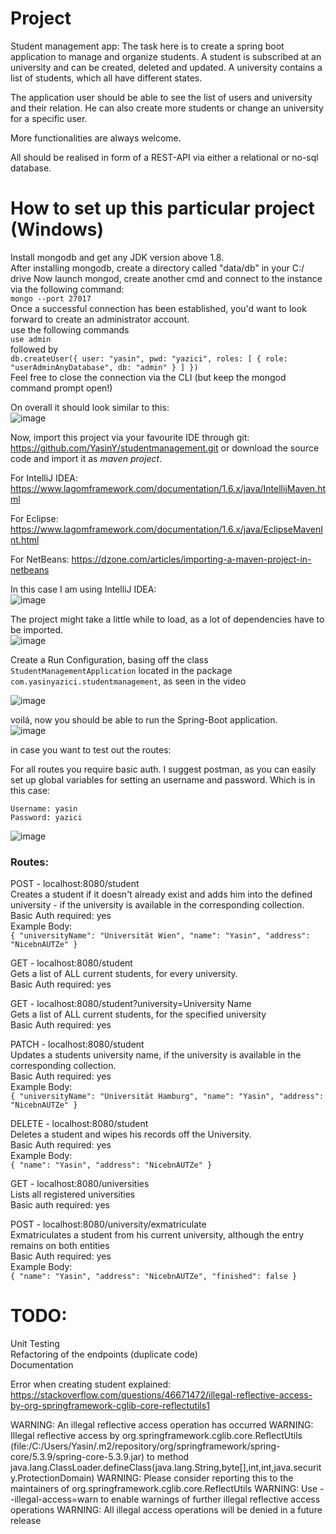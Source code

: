 # Project
Student management app:
The task here is to create a spring boot application to manage and organize students.
A student is subscribed at an university and can be created, deleted and updated.
A university contains a list of students, which all have different states.

The application user should be able to see the list of users and university and their relation.
He can also create more students or change an university for a specific user.

More functionalities are always welcome.

All should be realised in form of a REST-API via either a relational or no-sql database.


# How to set up this particular project (Windows)
Install mongodb and get any JDK version above 1.8.  
After installing mongodb, create a directory called "data/db" in your C:/ drive
Now launch mongod, create another cmd and connect to the instance via the following command:  
``mongo --port 27017``  
Once a successful connection has been established, you'd want to look forward to create an administrator
account.  
use the following commands  
``use admin``  
followed by  
``db.createUser({ user: "yasin", pwd: "yazici", roles: [ { role: "userAdminAnyDatabase", db: "admin" } ] })``  
Feel free to close the connection via the CLI (but keep the mongod command prompt open!)  

On overall it should look similar to this:  
![image](https://user-images.githubusercontent.com/10624021/131264788-8c9ac722-db72-4721-8cdb-8c2f435d0410.png)

Now, import this project via your favourite IDE through git: https://github.com/YasinY/studentmanagement.git
or download the source code and import it as *maven project*.

For IntelliJ IDEA: 
https://www.lagomframework.com/documentation/1.6.x/java/IntellijMaven.html

For Eclipse:
https://www.lagomframework.com/documentation/1.6.x/java/EclipseMavenInt.html

For NetBeans:
https://dzone.com/articles/importing-a-maven-project-in-netbeans

In this case I am using IntelliJ IDEA:  
![image](https://user-images.githubusercontent.com/10624021/131264904-9823bb93-88fe-43fb-8569-e9cd3085b7bd.png)

The project might take a little while to load, as a lot of dependencies have to be imported.  
![image](https://user-images.githubusercontent.com/10624021/131264932-e1d66b1f-d6af-4b85-9968-55c328a2b16f.png)


Create a Run Configuration, basing off the class ``StudentManagementApplication`` located in the package ``com.yasinyazici.studentmanagement``, as seen in the video
  
![image](https://user-images.githubusercontent.com/10624021/131264985-95a0ecb9-33d3-4bd3-b70f-e574c76df630.png)


voilá, now you should be able to run the Spring-Boot application.  
![image](https://user-images.githubusercontent.com/10624021/131265023-e4ff3d67-3431-4015-bfdd-c56f12548dca.png)

in case you want to test out the routes:

For all routes you require basic auth. I suggest postman, as you can easily set up global variables for setting an username and password.
Which is in this case:

``Username: yasin``  
``Password: yazici``
  
![image](https://user-images.githubusercontent.com/10624021/131265182-e79d5d8d-130f-4cb2-922f-f3c61a323f8a.png)


### Routes:  
POST - localhost:8080/student  
Creates a student if it doesn't already exist and adds him into the defined university - if the university is available in the corresponding collection.  
Basic Auth required: yes  
Example Body:  
`` {
    "universityName": "Universität Wien",
    "name": "Yasin",
    "address": "NicebnAUTZe"
} ``  
  
GET - localhost:8080/student  
Gets a list of ALL current students, for every university.  
Basic Auth required: yes  

GET - localhost:8080/student?university=University Name  
Gets a list of ALL current students, for the specified university  
Basic Auth required: yes  
  
PATCH - localhost:8080/student  
Updates a students university name, if the university is available in the corresponding collection.  
Basic Auth required: yes    
Example Body:  
`` {
    "universityName": "Universität Hamburg",
    "name": "Yasin",
    "address": "NicebnAUTZe"
} ``  
  
DELETE - localhost:8080/student  
Deletes a student and wipes his records off the University.  
Basic Auth required: yes  
Example Body:  
``
{
    "name": "Yasin",
    "address": "NicebnAUTZe"
} 
``

GET - localhost:8080/universities  
Lists all registered universities  
Basic auth required: yes

POST - localhost:8080/university/exmatriculate  
Exmatriculates a student from his current university, 
although the entry remains on both entities  
Basic Auth required: yes  
Example Body:  
``
{
"name": "Yasin",
"address": "NicebnAUTZe",
"finished": false
}
``
  
# TODO:
Unit Testing  
Refactoring of the endpoints (duplicate code)  
Documentation

  

Error when creating student explained:  
https://stackoverflow.com/questions/46671472/illegal-reflective-access-by-org-springframework-cglib-core-reflectutils1

WARNING: An illegal reflective access operation has occurred
WARNING: Illegal reflective access by org.springframework.cglib.core.ReflectUtils (file:/C:/Users/Yasin/.m2/repository/org/springframework/spring-core/5.3.9/spring-core-5.3.9.jar) to method java.lang.ClassLoader.defineClass(java.lang.String,byte[],int,int,java.security.ProtectionDomain)
WARNING: Please consider reporting this to the maintainers of org.springframework.cglib.core.ReflectUtils
WARNING: Use --illegal-access=warn to enable warnings of further illegal reflective access operations
WARNING: All illegal access operations will be denied in a future release
